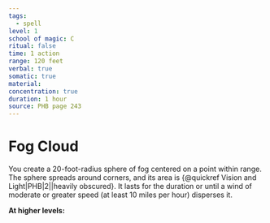 ```yaml
---
tags:
  - spell
level: 1
school of magic: C
ritual: false
time: 1 action
range: 120 feet
verbal: true
somatic: true
material: 
concentration: true
duration: 1 hour
source: PHB page 243
---
```

# Fog Cloud
You create a 20-foot-radius sphere of fog centered on a point within range. The sphere spreads around corners, and its area is {@quickref Vision and Light|PHB|2||heavily obscured}. It lasts for the duration or until a wind of moderate or greater speed (at least 10 miles per hour) disperses it.

**At higher levels:** 